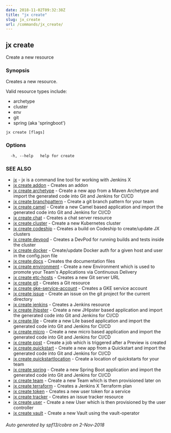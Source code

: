 ```yaml
---
date: 2018-11-02T09:32:38Z
title: "jx create"
slug: jx_create
url: /commands/jx_create/
---
```

## jx create

Create a new resource

### Synopsis

Creates a new resource.
  
  Valid resource types include:
  
  * archetype  
  * cluster  
  * env  
  * git  
  * spring (aka 'springboot')

```
jx create [flags]
```

### Options

```
  -h, --help   help for create
```

### SEE ALSO

* [jx](/commands/jx/)	 - jx is a command line tool for working with Jenkins X
* [jx create addon](/commands/jx_create_addon/)	 - Creates an addon
* [jx create archetype](/commands/jx_create_archetype/)	 - Create a new app from a Maven Archetype and import the generated code into Git and Jenkins for CI/CD
* [jx create branchpattern](/commands/jx_create_branchpattern/)	 - Create a git branch pattern for your team
* [jx create camel](/commands/jx_create_camel/)	 - Create a new Camel based application and import the generated code into Git and Jenkins for CI/CD
* [jx create chat](/commands/jx_create_chat/)	 - Creates a chat server resource
* [jx create cluster](/commands/jx_create_cluster/)	 - Create a new Kubernetes cluster
* [jx create codeship](/commands/jx_create_codeship/)	 - Creates a build on Codeship to create/update JX clusters
* [jx create devpod](/commands/jx_create_devpod/)	 - Creates a DevPod for running builds and tests inside the cluster
* [jx create docker](/commands/jx_create_docker/)	 - Create/update Docker auth for a given host and user in the config.json file
* [jx create docs](/commands/jx_create_docs/)	 - Creates the documentation files
* [jx create environment](/commands/jx_create_environment/)	 - Create a new Environment which is used to promote your Team's Applications via Continuous Delivery
* [jx create etc-hosts](/commands/jx_create_etc-hosts/)	 - Creates a new Git server URL
* [jx create git](/commands/jx_create_git/)	 - Creates a Git resource
* [jx create gke-service-account](/commands/jx_create_gke-service-account/)	 - Creates a GKE service account
* [jx create issue](/commands/jx_create_issue/)	 - Create an issue on the git project for the current directory
* [jx create jenkins](/commands/jx_create_jenkins/)	 - Creates a Jenkins resource
* [jx create jhipster](/commands/jx_create_jhipster/)	 - Create a new JHipster based application and import the generated code into Git and Jenkins for CI/CD
* [jx create lile](/commands/jx_create_lile/)	 - Create a new Lile based application and import the generated code into Git and Jenkins for CI/CD
* [jx create micro](/commands/jx_create_micro/)	 - Create a new micro based application and import the generated code into Git and Jenkins for CI/CD
* [jx create post](/commands/jx_create_post/)	 - Create a job which is triggered after a Preview is created
* [jx create quickstart](/commands/jx_create_quickstart/)	 - Create a new app from a Quickstart and import the generated code into Git and Jenkins for CI/CD
* [jx create quickstartlocation](/commands/jx_create_quickstartlocation/)	 - Create a location of quickstarts for your team
* [jx create spring](/commands/jx_create_spring/)	 - Create a new Spring Boot application and import the generated code into Git and Jenkins for CI/CD
* [jx create team](/commands/jx_create_team/)	 - Create a new Team which is then provisioned later on
* [jx create terraform](/commands/jx_create_terraform/)	 - Creates a Jenkins X Terraform plan
* [jx create token](/commands/jx_create_token/)	 - Creates a new user token for a service
* [jx create tracker](/commands/jx_create_tracker/)	 - Creates an issue tracker resource
* [jx create user](/commands/jx_create_user/)	 - Create a new User which is then provisioned by the user controller
* [jx create vault](/commands/jx_create_vault/)	 - Create a new Vault using the vault-operator

###### Auto generated by spf13/cobra on 2-Nov-2018
